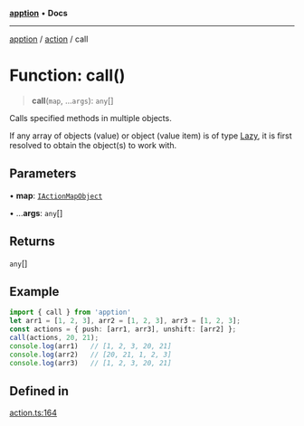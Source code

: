 [**apption**](../../README.md) • **Docs**

***

[apption](../../modules.md) / [action](../README.md) / call

# Function: call()

> **call**(`map`, ...`args`): `any`[]

Calls specified methods in multiple objects.

If any array of objects (value) or object (value item) is of type [Lazy](../classes/Lazy.md), 
it is first resolved to obtain the object(s) to work with.

## Parameters

• **map**: [`IActionMapObject`](../type-aliases/IActionMapObject.md)

• ...**args**: `any`[]

## Returns

`any`[]

## Example

```ts
import { call } from 'apption'
let arr1 = [1, 2, 3], arr2 = [1, 2, 3], arr3 = [1, 2, 3];
const actions = { push: [arr1, arr3], unshift: [arr2] };
call(actions, 20, 21);
console.log(arr1)   // [1, 2, 3, 20, 21]
console.log(arr2)   // [20, 21, 1, 2, 3]
console.log(arr3)   // [1, 2, 3, 20, 21]
```

## Defined in

[action.ts:164](https://github.com/mksunny1/apption/blob/db22d834b74a7e66a6f9b8ca626095b91c5a8508/src/action.ts#L164)
